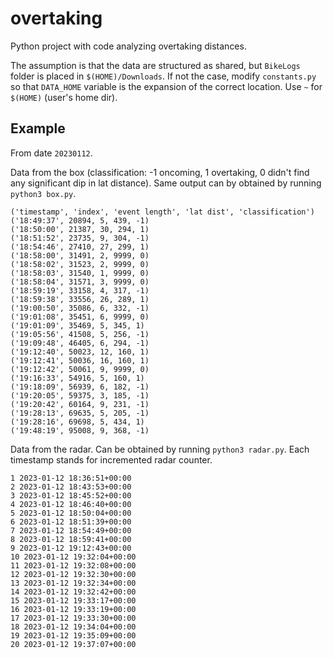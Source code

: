 # overtaking

Python project with code analyzing overtaking distances.

The assumption is that the data are structured as shared, but `BikeLogs` folder is placed in `$(HOME)/Downloads`. If not the case, modify `constants.py` so that `DATA_HOME` variable is the expansion of the correct location. Use `~` for `$(HOME)` (user's home dir).

## Example
From date `20230112`.

Data from the box (classification: -1 oncoming, 1 overtaking, 0 didn't find any significant dip in lat distance). Same output can by obtained by running `python3 box.py`.
```
('timestamp', 'index', 'event length', 'lat dist', 'classification')
('18:49:37', 20894, 5, 439, -1)
('18:50:00', 21387, 30, 294, 1)
('18:51:52', 23735, 9, 304, -1)
('18:54:46', 27410, 27, 299, 1)
('18:58:00', 31491, 2, 9999, 0)
('18:58:02', 31523, 2, 9999, 0)
('18:58:03', 31540, 1, 9999, 0)
('18:58:04', 31571, 3, 9999, 0)
('18:59:19', 33158, 4, 317, -1)
('18:59:38', 33556, 26, 289, 1)
('19:00:50', 35086, 6, 332, -1)
('19:01:08', 35451, 6, 9999, 0)
('19:01:09', 35469, 5, 345, 1)
('19:05:56', 41508, 5, 256, -1)
('19:09:48', 46405, 6, 294, -1)
('19:12:40', 50023, 12, 160, 1)
('19:12:41', 50036, 16, 160, 1)
('19:12:42', 50061, 9, 9999, 0)
('19:16:33', 54916, 5, 160, 1)
('19:18:09', 56939, 6, 182, -1)
('19:20:05', 59375, 3, 185, -1)
('19:20:42', 60164, 9, 231, -1)
('19:28:13', 69635, 5, 205, -1)
('19:28:16', 69698, 5, 434, 1)
('19:48:19', 95008, 9, 368, -1)
```

Data from the radar. Can be obtained by running `python3 radar.py`. Each timestamp stands for incremented radar counter.

```
1 2023-01-12 18:36:51+00:00
2 2023-01-12 18:43:53+00:00
3 2023-01-12 18:45:52+00:00
4 2023-01-12 18:46:40+00:00
5 2023-01-12 18:50:04+00:00
6 2023-01-12 18:51:39+00:00
7 2023-01-12 18:54:49+00:00
8 2023-01-12 18:59:41+00:00
9 2023-01-12 19:12:43+00:00
10 2023-01-12 19:32:04+00:00
11 2023-01-12 19:32:08+00:00
12 2023-01-12 19:32:30+00:00
13 2023-01-12 19:32:34+00:00
14 2023-01-12 19:32:42+00:00
15 2023-01-12 19:33:17+00:00
16 2023-01-12 19:33:19+00:00
17 2023-01-12 19:33:30+00:00
18 2023-01-12 19:34:04+00:00
19 2023-01-12 19:35:09+00:00
20 2023-01-12 19:37:07+00:00
```
